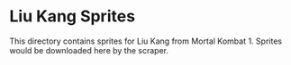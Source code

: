# Liu Kang Sprites

This directory contains sprites for Liu Kang from Mortal Kombat 1.
Sprites would be downloaded here by the scraper.

